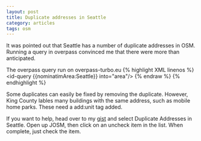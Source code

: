 ```yaml
---
layout: post
title: Duplicate addresses in Seattle
category: articles
tags: osm
---
```


It was pointed out that Seattle has a number of duplicate addresses in OSM. Running a query in overpass convinced me that there were more than anticipated. 

The overpass query run on overpass-turbo.eu
{% highlight XML linenos %}
    <osm-script output="json" timeout="900" element-limit="1073741824">
      <id-query {{nominatimArea:Seattle}} into="area"/>
      <!-- gather results -->
      <union>
        <query type="node">
          <has-kv k="addr:housenumber" />
          <has-kv k="addr:city" v="Seattle" />
          <!-- <has-kv k="source" v="King County GIS" /> -->
          <area-query from="area"/>
        </query>
      </union>
      <!-- print results -->
      <print mode="body"/>
      <recurse type="down"/>
      <print mode="skeleton" order="quadtile"/>
    </osm-script>
{% endraw %}
{% endhighlight %}

Some duplicates can easily be fixed by removing the duplicate. However, King County lables many buildings with the same address, such as mobile home parks. These need a add:unit tag added. 

If you want to help, head over to my [gist](http://gist.github.com/cliffordsnow) and select Duplicate Addresses in Seattle. Open up JOSM, then click on an uncheck item in the list. When complete, just check the item. 

